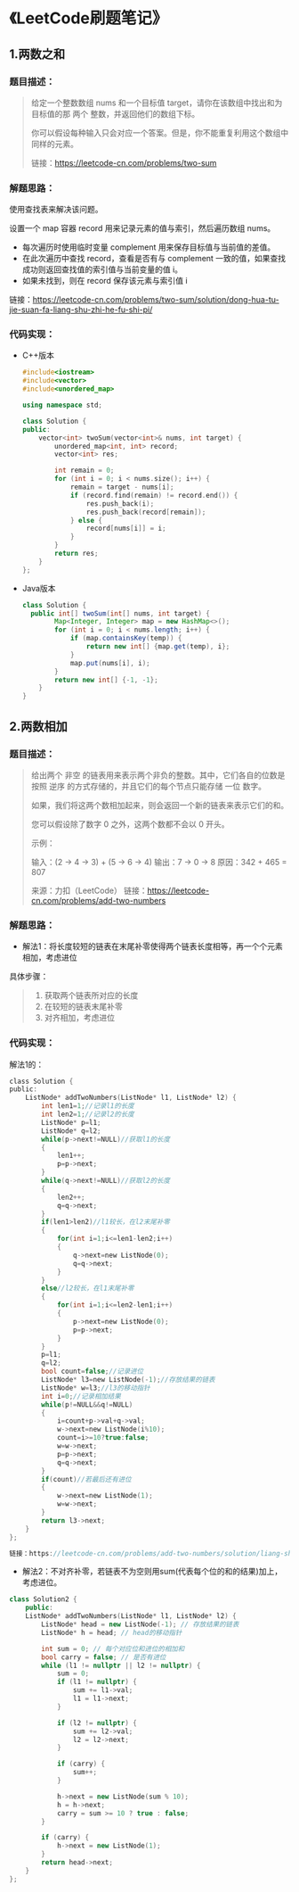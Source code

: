 # 《LeetCode刷题笔记》



## 1.两数之和

### 题目描述：

> 给定一个整数数组 nums 和一个目标值 target，请你在该数组中找出和为目标值的那 两个 整数，并返回他们的数组下标。
>
> 你可以假设每种输入只会对应一个答案。但是，你不能重复利用这个数组中同样的元素。
>
> 链接：https://leetcode-cn.com/problems/two-sum



### 解题思路：

使用查找表来解决该问题。

设置一个 map 容器 record 用来记录元素的值与索引，然后遍历数组 nums。

* 每次遍历时使用临时变量 complement 用来保存目标值与当前值的差值。
* 在此次遍历中查找 record，查看是否有与 complement 一致的值，如果查找成功则返回查找值的索引值与当前变量的值 i。
* 如果未找到，则在 record 保存该元素与索引值 i

链接：https://leetcode-cn.com/problems/two-sum/solution/dong-hua-tu-jie-suan-fa-liang-shu-zhi-he-fu-shi-pi/



### 代码实现：

* C++版本

  ```c++
  #include<iostream>
  #include<vector>
  #include<unordered_map>
  
  using namespace std;
  
  class Solution {
  public:
      vector<int> twoSum(vector<int>& nums, int target) {
          unordered_map<int, int> record;
          vector<int> res;
  
          int remain = 0;
          for (int i = 0; i < nums.size(); i++) {
              remain = target - nums[i];
              if (record.find(remain) != record.end()) {
                  res.push_back(i);
                  res.push_back(record[remain]);
              } else {
                  record[nums[i]] = i;
              }
          }
          return res;
      }
  };
  ```

* Java版本

  ```java
  class Solution {
  	public int[] twoSum(int[] nums, int target) {
          Map<Integer, Integer> map = new HashMap<>();
          for (int i = 0; i < nums.length; i++) {
              if (map.containsKey(temp)) {
                  return new int[] {map.get(temp), i};
              }
              map.put(nums[i], i);
          }
          return new int[] {-1, -1};
      }
  }
  ```




## 2.两数相加

### 题目描述：

> 给出两个 非空 的链表用来表示两个非负的整数。其中，它们各自的位数是按照 逆序 的方式存储的，并且它们的每个节点只能存储 一位 数字。
>
> 如果，我们将这两个数相加起来，则会返回一个新的链表来表示它们的和。
>
> 您可以假设除了数字 0 之外，这两个数都不会以 0 开头。
>
> 示例：
>
> 输入：(2 -> 4 -> 3) + (5 -> 6 -> 4)
> 输出：7 -> 0 -> 8
> 原因：342 + 465 = 807
>
> 来源：力扣（LeetCode）
> 链接：https://leetcode-cn.com/problems/add-two-numbers

### 解题思路：

* 解法1：将长度较短的链表在末尾补零使得两个链表长度相等，再一个个元素相加，考虑进位

具体步骤：

> 1. 获取两个链表所对应的长度
> 2. 在较短的链表末尾补零
> 3. 对齐相加，考虑进位

### 代码实现：

解法1的：

```c
class Solution {
public:
    ListNode* addTwoNumbers(ListNode* l1, ListNode* l2) {
        int len1=1;//记录l1的长度
        int len2=1;//记录l2的长度
        ListNode* p=l1;
        ListNode* q=l2;
        while(p->next!=NULL)//获取l1的长度
        {
            len1++;
            p=p->next;
        }
        while(q->next!=NULL)//获取l2的长度
        {
            len2++;
            q=q->next;
        }
        if(len1>len2)//l1较长，在l2末尾补零
        {
            for(int i=1;i<=len1-len2;i++)
            {
                q->next=new ListNode(0);
                q=q->next;
            }
        }
        else//l2较长，在l1末尾补零
        {
            for(int i=1;i<=len2-len1;i++)
            {
                p->next=new ListNode(0);
                p=p->next;
            }
        }
        p=l1;
        q=l2;
        bool count=false;//记录进位
        ListNode* l3=new ListNode(-1);//存放结果的链表
        ListNode* w=l3;//l3的移动指针
        int i=0;//记录相加结果
        while(p!=NULL&&q!=NULL)
        {
            i=count+p->val+q->val;
            w->next=new ListNode(i%10);
            count=i>=10?true:false;
            w=w->next;
            p=p->next;
            q=q->next;
        }
        if(count)//若最后还有进位
        {
            w->next=new ListNode(1);
            w=w->next;
        }
        return l3->next; 
    }
};

链接：https://leetcode-cn.com/problems/add-two-numbers/solution/liang-shu-xiang-jia-by-gpe3dbjds1/
```

- 解法2：不对齐补零，若链表不为空则用sum(代表每个位的和的结果)加上，考虑进位。

```c++
class Solution2 {
    public:
    ListNode* addTwoNumbers(ListNode* l1, ListNode* l2) {
        ListNode* head = new ListNode(-1); // 存放结果的链表
        ListNode* h = head; // head的移动指针

        int sum = 0; // 每个对应位和进位的相加和
        bool carry = false; // 是否有进位
        while (l1 != nullptr || l2 != nullptr) {
            sum = 0;
            if (l1 != nullptr) {
                sum += l1->val;
                l1 = l1->next;
            }

            if (l2 != nullptr) {
                sum += l2->val;
                l2 = l2->next;
            }

            if (carry) {
                sum++;
            }

            h->next = new ListNode(sum % 10);
            h = h->next;
            carry = sum >= 10 ? true : false;
        }

        if (carry) {
            h->next = new ListNode(1);
        }
        return head->next;
    }
};
```

